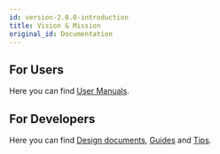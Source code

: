 ```yaml
---
id: version-2.0.0-introduction
title: Vision & Mission
original_id: Documentation
---
```


## For Users

Here you can find [User Manuals](user-manual).

## For Developers

Here you can find [Design documents](dev-introduction), [Guides](guide_manual/cluster_shutdown) and [Tips](tips/kibana-dashboard).